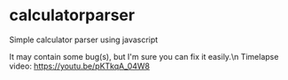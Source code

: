 # calculatorparser
Simple calculator parser using javascript 

It may contain some bug(s), but I'm sure you can fix it easily.\n
Timelapse video: https://youtu.be/pKTkqA_04W8
